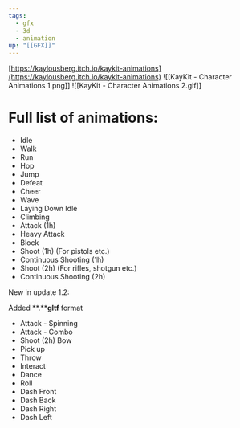```yaml
---
tags:
  - gfx
  - 3d
  - animation
up: "[[GFX]]"
---
```

[https://kaylousberg.itch.io/kaykit-animations](https://kaylousberg.itch.io/kaykit-animations)
![[KayKit - Character Animations 1.png]]
![[KayKit - Character Animations 2.gif]]

# Full list of animations:

- Idle
- Walk
- Run
- Hop
- Jump
- Defeat
- Cheer
- Wave
- Laying Down Idle
- Climbing
- Attack (1h)
- Heavy Attack
- Block
- Shoot (1h) (For pistols etc.)
- Continuous Shooting (1h)
- Shoot (2h) (For rifles, shotgun etc.)
- Continuous Shooting (2h)

New in update 1.2:

Added **.****gltf** format

- Attack - Spinning
- Attack - Combo
- Shoot (2h) Bow
- Pick up
- Throw
- Interact
- Dance
- Roll
- Dash Front
- Dash Back
- Dash Right
- Dash Left